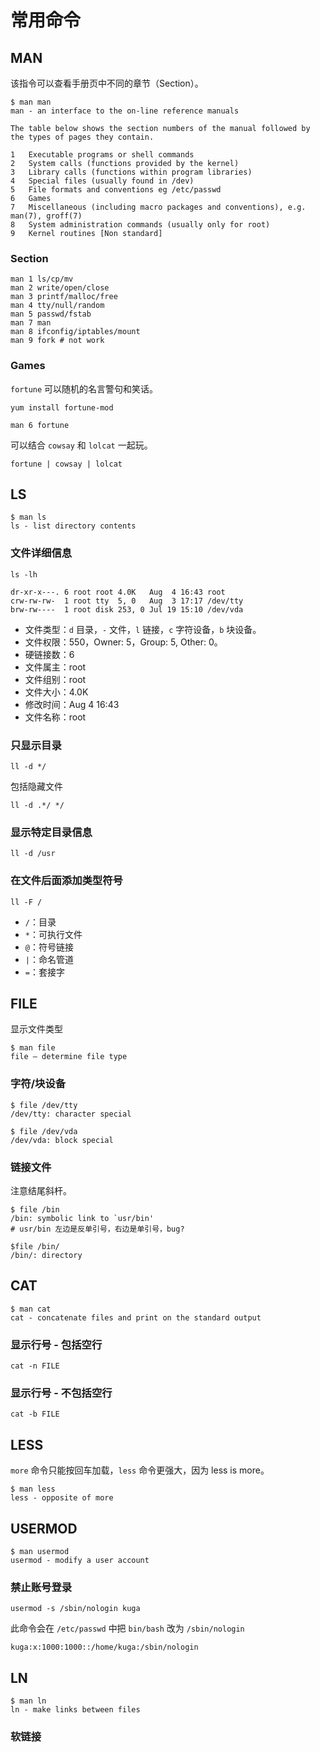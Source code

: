 # 常用命令

## MAN

该指令可以查看手册页中不同的章节（Section）。

```
$ man man
man - an interface to the on-line reference manuals

The table below shows the section numbers of the manual followed by the types of pages they contain.

1   Executable programs or shell commands
2   System calls (functions provided by the kernel)
3   Library calls (functions within program libraries)
4   Special files (usually found in /dev)
5   File formats and conventions eg /etc/passwd
6   Games
7   Miscellaneous (including macro packages and conventions), e.g. man(7), groff(7)
8   System administration commands (usually only for root)
9   Kernel routines [Non standard]
```

### Section

```
man 1 ls/cp/mv
man 2 write/open/close
man 3 printf/malloc/free
man 4 tty/null/random
man 5 passwd/fstab
man 7 man
man 8 ifconfig/iptables/mount
man 9 fork # not work
```

### Games

`fortune` 可以随机的名言警句和笑话。

```
yum install fortune-mod
```

```
man 6 fortune
```

可以结合 `cowsay` 和 `lolcat` 一起玩。

```
fortune | cowsay | lolcat
```

## LS

```
$ man ls
ls - list directory contents
```

### 文件详细信息

```
ls -lh
```

```
dr-xr-x---. 6 root root 4.0K   Aug  4 16:43 root
crw-rw-rw-  1 root tty  5, 0   Aug  3 17:17 /dev/tty
brw-rw----  1 root disk 253, 0 Jul 19 15:10 /dev/vda
```

* 文件类型：`d` 目录，`-` 文件，`l` 链接，`c` 字符设备，`b` 块设备。
* 文件权限：550，Owner: 5，Group: 5, Other: 0。
* 硬链接数：6
* 文件属主：root
* 文件组别：root
* 文件大小：4.0K
* 修改时间：Aug 4 16:43
* 文件名称：root

### 只显示目录

```
ll -d */
```

包括隐藏文件

```
ll -d .*/ */
```

### 显示特定目录信息

```
ll -d /usr
```

### 在文件后面添加类型符号

```
ll -F /
```

* `/`：目录
* `*`：可执行文件
* `@`：符号链接
* `|`：命名管道
* `=`：套接字

## FILE

显示文件类型

```
$ man file
file — determine file type
```

### 字符/块设备

```
$ file /dev/tty
/dev/tty: character special
```

```
$ file /dev/vda
/dev/vda: block special
```

### 链接文件

注意结尾斜杆。

```
$ file /bin
/bin: symbolic link to `usr/bin'
# usr/bin 左边是反单引号，右边是单引号，bug?
```

```
$file /bin/
/bin/: directory
```

## CAT

```
$ man cat
cat - concatenate files and print on the standard output
```

### 显示行号 - 包括空行

```
cat -n FILE
```

### 显示行号 - 不包括空行

```
cat -b FILE
```

## LESS

`more` 命令只能按回车加载，`less` 命令更强大，因为 less is more。

```
$ man less
less - opposite of more
```

## USERMOD

```
$ man usermod
usermod - modify a user account
```

### 禁止账号登录

```
usermod -s /sbin/nologin kuga
```

此命令会在 `/etc/passwd` 中把 `bin/bash` 改为 `/sbin/nologin`

```
kuga:x:1000:1000::/home/kuga:/sbin/nologin
```

## LN

```
$ man ln
ln - make links between files
```

### 软链接
